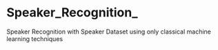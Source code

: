 # Speaker_Recognition_
Speaker Recognition with Speaker Dataset using only classical machine learning techniques
